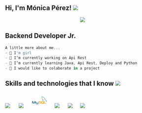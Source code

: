 ### <h2> Hi, I'm Mónica Pérez! <img src="https://media.giphy.com/media/mGcNjsfWAjY5AEZNw6/giphy.gif" width="40"></h2>


<div align='center'><img src="https://media.giphy.com/media/LMcB8XospGZO8UQq87/giphy.gif?cid=790b7611f16e474d86a2425001ccf9a0c059f352363f2277&rid=giphy.gif&ct=g" width="500"></div>

## Backend Developer Jr. 
```javascript
A little more about me...
- 🌸 I'm girl 
- 🔭 I’m currently working on Api Rest
- 🌱 I’m currently learning Java, Api Rest, Deploy and Python
- 👯 I would like to colaborate in a project 

```

## Skills and technologies that I know <img><img src="https://media.giphy.com/media/WUlplcMpOCEmTGBtBW/giphy.gif" width="60"></img>

<div align="left">
 <img  src="https://image.flaticon.com/icons/png/512/226/226777.png" width="40" > &nbsp; &nbsp; &nbsp; <img src="https://www.vectorlogo.zone/logos/springio/springio-icon.svg" width="40" > &nbsp; &nbsp; &nbsp; <img src="https://raw.githubusercontent.com/devicons/devicon/master/icons/mysql/mysql-original-wordmark.svg" width="50" > &nbsp; &nbsp; &nbsp;<img src="https://lh3.googleusercontent.com/proxy/xwW57cGNma1pQ_1lyhMNzAj9jRkKtcNN8MdhhlgK4-0w6GwMhp2Xa-THrOD7J8wNnCsneD7C9w1pe6WYZvUbJOhMo4jJ6GEN3xgi" width="50" > &nbsp; &nbsp; &nbsp;  <img src="https://git-scm.com/images/logo@2x.png" width="50" > &nbsp; &nbsp; &nbsp;<img src="https://maven.apache.org/images/maven-logo-black-on-white.png" width="70" >   

</div>


  




